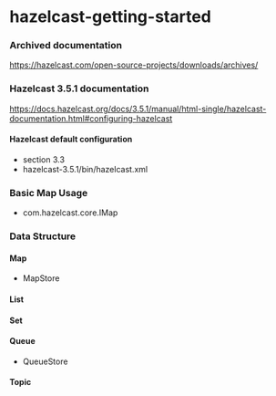 # hazelcast-getting-started

### Archived documentation
https://hazelcast.com/open-source-projects/downloads/archives/
### Hazelcast 3.5.1 documentation
https://docs.hazelcast.org/docs/3.5.1/manual/html-single/hazelcast-documentation.html#configuring-hazelcast

#### Hazelcast default configuration
* section 3.3
* hazelcast-3.5.1/bin/hazelcast.xml

### Basic Map Usage
* com.hazelcast.core.IMap

### Data Structure
#### Map
* MapStore
#### List
#### Set
#### Queue
* QueueStore
#### Topic
